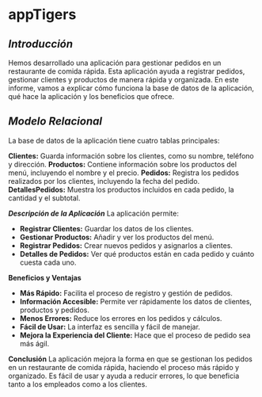 # appTigers
***Introducción***
---
Hemos desarrollado una aplicación para gestionar pedidos en un restaurante de comida rápida. Esta aplicación ayuda a registrar pedidos, gestionar clientes y productos de manera rápida y organizada. En este informe, vamos a explicar cómo funciona la base de datos de la aplicación, qué hace la aplicación y los beneficios que ofrece.

***Modelo Relacional***
-----
La base de datos de la aplicación tiene cuatro tablas principales:

**Clientes:** Guarda información sobre los clientes, como su nombre, teléfono y dirección.
**Productos:** Contiene información sobre los productos del menú, incluyendo el nombre y el precio.
**Pedidos:** Registra los pedidos realizados por los clientes, incluyendo la fecha del pedido.
**DetallesPedidos:** Muestra los productos incluidos en cada pedido, la cantidad y el subtotal.

***Descripción de la Aplicación***
La aplicación permite:

- **Registrar Clientes:** Guardar los datos de los clientes.
- **Gestionar Productos:** Añadir y ver los productos del menú.
- **Registrar Pedidos:** Crear nuevos pedidos y asignarlos a clientes.
- **Detalles de Pedidos:** Ver qué productos están en cada pedido y cuánto cuesta cada uno.

**Beneficios y Ventajas**
- **Más Rápido:** Facilita el proceso de registro y gestión de pedidos.
- **Información Accesible:** Permite ver rápidamente los datos de clientes, productos y pedidos.
- **Menos Errores:** Reduce los errores en los pedidos y cálculos.
- **Fácil de Usar:** La interfaz es sencilla y fácil de manejar.
- **Mejora la Experiencia del Cliente:** Hace que el proceso de pedido sea más ágil.

**Conclusión**
La aplicación mejora la forma en que se gestionan los pedidos en un restaurante de comida rápida, haciendo el proceso más rápido y organizado. Es fácil de usar y ayuda a reducir errores, lo que beneficia tanto a los empleados como a los clientes.
